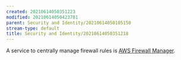 ```yaml
---
created: 20210614050351223
modified: 20210614050423781
parent: Security and Identity/20210614050105150
stream-type: default
title: Security and Identity/20210614050351218
---
```

A service to centrally manage firewall rules is <a href="#AWS%20Firewall%20Manager" class="tc-tiddlylink tc-tiddlylink-missing">AWS Firewall Manager</a>.
